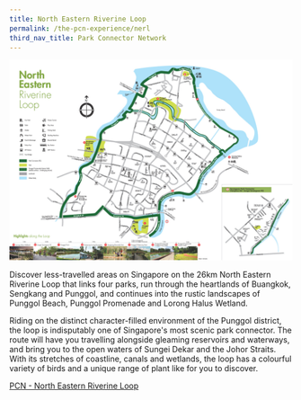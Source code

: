 ```yaml
---
title: North Eastern Riverine Loop
permalink: /the-pcn-experience/nerl
third_nav_title: Park Connector Network
---
```

![Alt text for image on Isomer site](/images/NERL%20MAP.jpeg)


Discover less-travelled areas on Singapore on the 26km North Eastern Riverine Loop that links four parks, run through the heartlands of Buangkok, Sengkang and Punggol, and continues into the rustic landscapes of Punggol Beach, Punggol Promenade and Lorong Halus Wetland.

Riding on the distinct character-filled environment of the Punggol district, the loop is indisputably one of Singapore's most scenic  park connector. The route will have you travelling alongside gleaming reservoirs and waterways, and bring you to the open waters of Sungei Dekar and the Johor Straits. With its stretches of coastline, canals and wetlands, the loop has a colourful variety of birds and a unique range of plant like for you to discover.

[PCN - North Eastern Riverine Loop](/files/PCN%20NERL%20Brochure.pdf)